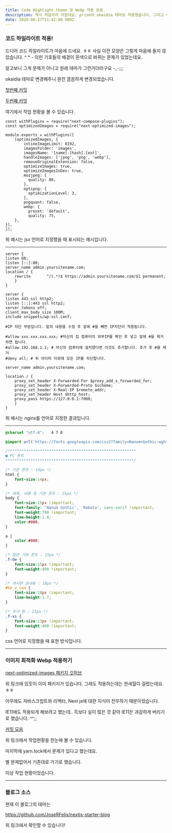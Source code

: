 ```yaml
---
title: Code Highlight theme 및 Webp 적용 완료
description: 역시 처음이라 어렵네요. prism의 okaidia 테마로 적용했습니다. 그리고 webp도 지원합니다!
date: 2020-06-27T21:42:00.000Z
---
```

### 코드 하일라이트 적용!

드디어 코드 하일라이트가 마음에 드네요. ㅎㅎ 사실 이전 모양은 그렇게 마음에 들지 않았습니다. ^ * - 이런 기호들의 배경이 흰색으로 바뀌는 문제가 있었는데요.

알고보니 그게 문제가 아니고 원래 테마가 그런거더라구요 -_-;;;

okaidia 테마로 변경해주니 완전 깔끔하게 변경되었습니다.

[첫번째 커밋](https://github.com/woosungchoi/nextjs-starter-blog/commit/e16e68e39b25b9470b18265fb8c0ad010fad1f60)

[두번째 커밋](https://github.com/woosungchoi/nextjs-starter-blog/commit/2d34802b37ea5747299c295f6e6d2707fbbcf407)

여기에서 작업 현황을 볼 수 있습니다.

```jsx:1-2,-5-6,!-8-9
const withPlugins = require("next-compose-plugins");
const optimizedImages = require("next-optimized-images");

module.exports = withPlugins([
	[optimizedImages, {
		inlineImageLimit: 8192,
		imagesFolder: 'images',
		imagesName: '[name]-[hash].[ext]',
		handleImages: ['jpeg', 'png', 'webp'],
		removeOriginalExtension: false,
		optimizeImages: true,
		optimizeImagesInDev: true,
		mozjpeg: {
		  quality: 80,
		},
		optipng: {
		  optimizationLevel: 3,
		},
		pngquant: false,
		webp: {
		  preset: 'default',
		  quality: 75,
    },		
}],		
]);
```

위 예시는 jsx 언어로 지정했을 때 표시되는 예시입니다.

---

```nginx
server {
listen 80;
listen [::]:80;
server_name admin.yoursitename.com;
location / {
	rewrite       ^/(.*)$ https://admin.yoursitename.com/$1 permanent;
	}
} 

server {
listen 443 ssl http2;
listen [::]:443 ssl http2;
server_tokens off;
client_max_body_size 100M;
include snippets/wp-ssl.conf;

#IP 차단 부분입니다. 밑의 내용을 수정 후 앞에 #을 빼면 IP차단이 적용됩니다.

#allow xxx.xxx.xxx.xxx; #자신의 집 컴퓨터의 외부IP를 확인 후 넣고 앞에 #을 제거하면 됩니다.
#allow 192.168.1.1; # 자신의 컴퓨터에 설치했다면 이것도 추가합니다. 추가 후 #을 제거
#deny all; # 위 아이피 이외에 모든 IP를 차단합니다. 

server_name admin.yoursitename.com;

location / {
	proxy_set_header X-Forwarded-For $proxy_add_x_forwarded_for;
	proxy_set_header X-Forwarded-Proto $scheme;
	proxy_set_header X-Real-IP $remote_addr;
	proxy_set_header Host $http_host;
	proxy_pass https://127.0.0.1:7080;
	}	
}
```

위 예시는 nginx를 언어로 지정한 결과입니다.

---

```css
@charset "utf-8";   4 7 8 

@import url('https://fonts.googleapis.com/css2?family=Nanum+Gothic:wght@400;700;800&family=Roboto&display=swap');

/********************************************************
■ PC 폰트
********************************************************/

/* 기준 폰트 : 14px */
html {
	font-size:14px;
}

/* 제목, 내용 등 기본 폰트 : 15px */
body {
	font-size:15px !important;
	font-family: 'Nanum Gothic', 'Roboto', sans-serif !important;
	font-weight:700 !important;
	line-height:1.8;
	color:#000;
}

a {
	color:#000;
}

/* 일반 기본 폰트 : 15px */
.f-de {
	font-size:15px !important;
	font-weight:400 !important;
}

/* 게시판 글내용 : 18px */
#bo_v_con {
	font-size:18px !important;
	line-height:1.7;
}

/* 주석 등 : 13px */
.f-xs {
	font-size:13px !important;
	font-weight:400 !important;
}
```

css 언어로 지정했을 때 표현 방식입니다.

---

### 이미지 최적화 Webp 적용하기

[next-optimized-images 패키지 깃허브](https://github.com/cyrilwanner/next-optimized-images)

위 링크에 있듯이 이미 패키지가 있습니다. 그래도 적용하는데는 한세월이 걸렸는데요. ㅎㅎ

아무래도 자바스크립트와 리액터, Next js에 대한 지식이 전무하기 때문이었습니다.

IE11에도 적용되게 해보려고 했는데.. 득보다 실이 많은 것 같아 IE11은 과감하게 버리기로 했습니다. ^^;;

[커밋 모음](https://github.com/woosungchoi/nextjs-starter-blog/commit/0857af869dd047225b0158e9bd7a427bc8a1db76)

위 링크에서 작업현황을 한눈에 볼 수 있습니다.

마지막에 yarn.lock에서 문제가 있다고 했는데요.

별 문제없어서 기존대로 가기로 했습니다.

이상 작업 현황이었습니다.

---

### 블로그 소스

현재 이 블로그의 테마는 

https://github.com/JoseRFelix/nextjs-starter-blog

위 링크에서 확인할 수 있습니다!